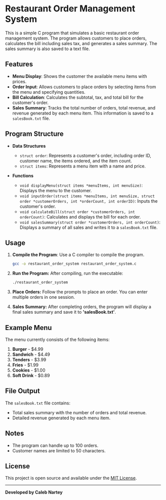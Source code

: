 # Restaurant Order Management System

This is a simple C program that simulates a basic restaurant order management system. The program allows customers to place orders, calculates the bill including sales tax, and generates a sales summary. The sales summary is also saved to a text file.

## Features

- **Menu Display**: Shows the customer the available menu items with prices.
- **Order Input**: Allows customers to place orders by selecting items from the menu and specifying quantities.
- **Bill Calculation**: Calculates the subtotal, tax, and total bill for the customer's order.
- **Sales Summary**: Tracks the total number of orders, total revenue, and revenue generated by each menu item. This information is saved to a `salesBook.txt` file.

## Program Structure

- **Data Structures**
  - `struct order`: Represents a customer's order, including order ID, customer name, the items ordered, and the item count.
  - `struct items`: Represents a menu item with a name and price.

- **Functions**
  - `void displayMenu(struct items *menuItems, int menuSize)`: Displays the menu to the customer.
  - `void inputOrder(struct items *menuItems, int menuSize, struct order *customerOrders, int *orderCount, int orderID)`: Inputs the customer's order.
  - `void calculateBill(struct order *customerOrders, int orderCount)`: Calculates and displays the bill for each order.
  - `void salesSummary(struct order *customerOrders, int orderCount)`: Displays a summary of all sales and writes it to a `salesBook.txt` file.

## Usage

1. **Compile the Program**: Use a C compiler to compile the program.
   ```bash
   gcc -o restaurant_order_system restaurant_order_system.c

2. **Run the Program:** After compiling, run the executable:
   ```bash
   ./restaurant_order_system

3. **Place Orders:** Follow the prompts to place an order. You can enter multiple orders in one session.

4. **Sales Summary:** After completing orders, the program will display a final sales summary and save it to **'salesBook.txt'**.

## Example Menu

The menu currently consists of the following items:

1. **Burger** - $4.99  
2. **Sandwich** - $4.49  
3. **Tenders** - $3.99  
4. **Fries** - $1.99  
5. **Cookies** - $1.00  
6. **Soft Drink** - $0.89  

## File Output

The `salesBook.txt` file contains:

- Total sales summary with the number of orders and total revenue.
- Detailed revenue generated by each menu item.

## Notes

- The program can handle up to 100 orders.
- Customer names are limited to 50 characters.

## License

This project is open source and available under the [MIT License](LICENSE).

---

**Developed by Caleb Nartey**
